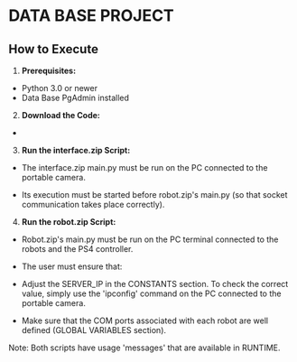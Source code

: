 # DATA BASE PROJECT

## How to Execute

1. **Prerequisites:**
- Python 3.0 or newer
- Data Base PgAdmin installed 
   

2. **Download the Code:**
- 


3. **Run the interface.zip Script:**
- The interface.zip main.py must be run on the PC connected to the portable camera.

- Its execution must be started before robot.zip's main.py (so that socket communication takes place correctly).



4. **Run the robot.zip Script:**
- Robot.zip's main.py must be run on the PC terminal connected to the robots and the PS4 controller.

- The user must ensure that:
- Adjust the SERVER_IP in the CONSTANTS section. To check the correct value, simply use the 'ipconfig' command on the PC connected to the portable camera.
- Make sure that the COM ports associated with each robot are well defined (GLOBAL VARIABLES section).


 Note: Both scripts have usage 'messages' that are available in RUNTIME.
